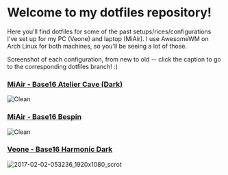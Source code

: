 # Welcome to my dotfiles repository!
Here you'll find dotfiles for some of the past setups/rices/configurations I've set up for my PC (Veone) and laptop (MiAir). I use AwesomeWM on Arch Linux for both machines, so you'll be seeing a lot of those.

Screenshot of each configuration, from new to old -- click the caption to go to the corresponding dotfiles branch! :)

### [MiAir - Base16 Atelier Cave (Dark)](https://github.com/Relsre/dotfiles/tree/MiAir-base16-atelier-cave)
![Clean](https://raw.githubusercontent.com/Relsre/dotfiles/MiAir-base16-atelier-cave/screenshots/clean.png)

### [MiAir - Base16 Bespin](https://github.com/Relsre/dotfiles/tree/MiAir-bespin)
![Clean](https://raw.githubusercontent.com/Relsre/dotfiles/MiAir-bespin/screenshots/clean.png)

### [Veone - Base16 Harmonic Dark](https://github.com/Relsre/dotfiles/tree/Veone-base16-harmonic-dark)
![2017-02-02-053236_1920x1080_scrot](https://raw.githubusercontent.com/Relsre/dotfiles/Veone-base16-harmonic-dark/screenshots/clean.png)
